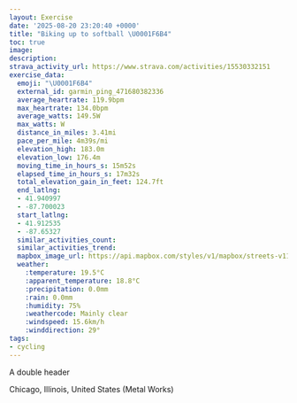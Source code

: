 ```yaml
---
layout: Exercise
date: '2025-08-20 23:20:40 +0000'
title: "Biking up to softball \U0001F6B4"
toc: true
image:
description:
strava_activity_url: https://www.strava.com/activities/15530332151
exercise_data:
  emoji: "\U0001F6B4"
  external_id: garmin_ping_471680382336
  average_heartrate: 119.9bpm
  max_heartrate: 134.0bpm
  average_watts: 149.5W
  max_watts: W
  distance_in_miles: 3.41mi
  pace_per_mile: 4m39s/mi
  elevation_high: 183.0m
  elevation_low: 176.4m
  moving_time_in_hours_s: 15m52s
  elapsed_time_in_hours_s: 17m32s
  total_elevation_gain_in_feet: 124.7ft
  end_latlng:
  - 41.940997
  - -87.700023
  start_latlng:
  - 41.912535
  - -87.65327
  similar_activities_count:
  similar_activities_trend:
  mapbox_image_url: https://api.mapbox.com/styles/v1/mapbox/streets-v11/static/path-5+787af2-1.0(uny~Fbb_vOkM~RSVWTAB%40A%5C%5CBz%40BrEBt%40%40hBBpI%40vHFt%40t%40~Ed%40lCD%5EAFF%5EAHsBxAcAj%40aBdA_%40Z%7BAtA%7DIvNaDvFuArBwC%60FkDlFgArAIF%7B%40LoD%40uBHWFa%40Vc%40p%40M%5CKr%40Cb%40LrH%3FAAfBEb%40Ib%40%5Dz%40mBdDsDbGmBbD_AtAgClEwGhKmAzBwCzEk%40%60A%3F%40CCQRIRi%40x%40_AhBaH%60LOZsGrKW%60%40QPcPbXqApBmAnB_%40t%40mAtB),pin-s-s+e5b22e(-87.6549,41.91483),pin-s-f+89ae00(-87.69891999999994,41.939830000000036)/auto/800x800?access_token=pk.eyJ1Ijoiam9zaGJlY2ttYW4iLCJhIjoiY205eWR2aDd1MWZ6djJrbXc4a3M0bWZleiJ9.XiG9OWkNcZk2QzjJbxLB4A
  weather:
    :temperature: 19.5°C
    :apparent_temperature: 18.8°C
    :precipitation: 0.0mm
    :rain: 0.0mm
    :humidity: 75%
    :weathercode: Mainly clear
    :windspeed: 15.6km/h
    :winddirection: 29°
tags:
- cycling
---
```




A double header

Chicago, Illinois, United States (Metal Works)
